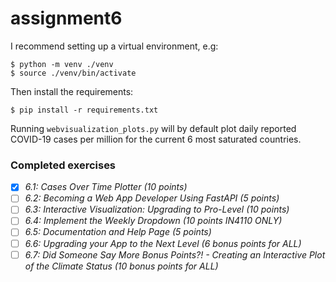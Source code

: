 # assignment6

I recommend setting up a virtual environment, e.g:
```{bash}
$ python -m venv ./venv
$ source ./venv/bin/activate
```

Then install the requirements:
```{bash}
$ pip install -r requirements.txt
```

Running `webvisualization_plots.py` will by default plot daily reported
COVID-19 cases per million for the current 6 most saturated countries.

### Completed exercises

- [x] *6.1: Cases Over Time Plotter (10 points)*
- [ ] *6.2: Becoming a Web App Developer Using FastAPI (5 points)*
- [ ] *6.3: Interactive Visualization: Upgrading to Pro-Level (10 points)*
- [ ] *6.4: Implement the Weekly Dropdown (10 points IN4110 ONLY)*
- [ ] *6.5: Documentation and Help Page (5 points)*
- [ ] *6.6: Upgrading your App to the Next Level (6 bonus points for ALL)*
- [ ] *6.7: Did Someone Say More Bonus Points?! - Creating an Interactive Plot of the Climate Status (10 bonus points for ALL)*
